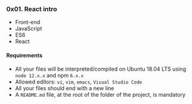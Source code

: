 ### 0x01. React intro
* Front-end
* JavaScript
* ES6
* React

#### Requirements
* All your files will be interpreted/compiled on Ubuntu 18.04 LTS using `node 12.x.x` and npm `6.x.x`
* Allowed editors: `vi`, `vim`, `emacs`, `Visual Studio Code`
* All your files should end with a new line
* A `README.md` file, at the root of the folder of the project, is mandatory
